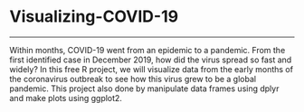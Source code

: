 # Visualizing-COVID-19
______________________

Within months, COVID-19 went from an epidemic to a pandemic. From the first identified case in December 2019, how did the virus spread so fast and widely? In this free R project, we will visualize data from the early months of the coronavirus outbreak to see how this virus grew to be a global pandemic.
This project also done by  manipulate data frames using dplyr and make plots using ggplot2.
